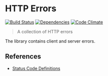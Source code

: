 # HTTP Errors

[![Build Status](https://travis-ci.org/netiam/errors.svg)](https://travis-ci.org/netiam/errors)
[![Dependencies](https://david-dm.org/netiam/errors.svg)](https://david-dm.org/netiam/errors)
[![Code Climate](https://codeclimate.com/github/netiam/errors/badges/gpa.svg)](https://codeclimate.com/github/netiam/errors)

> A collection of HTTP errors

The library contains client and server errors.

## References

* [Status Code Definitions](http://www.w3.org/Protocols/rfc2616/rfc2616-sec10.html)
